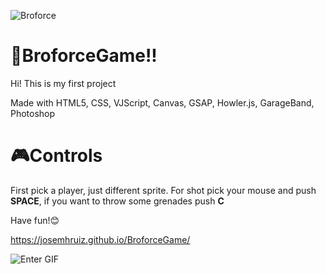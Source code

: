 ![Broforce](https://github.com/JoseMHRuiz/BroforceGame/blob/master/image/broforcehd.png?raw=true)

# 🎯BroforceGame!!

Hi! This is my first project

Made with HTML5, CSS, VJScript, Canvas, GSAP, Howler.js, GarageBand, Photoshop

# 🎮Controls

First pick a player, just different sprite.
For shot pick your mouse and push **SPACE**, if you want to throw some grenades push **C**

Have fun!😊

https://josemhruiz.github.io/BroforceGame/

![Enter GIF](https://github.com/JoseMHRuiz/BroforceGame/blob/master/image/2020-01-31%2012.55.26.gif?raw=true)

